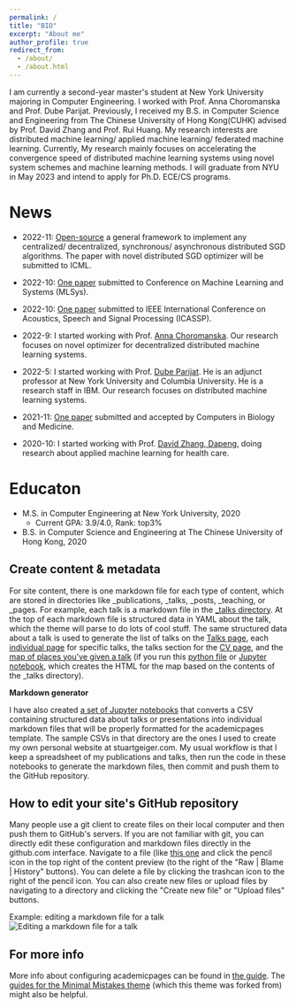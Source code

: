 ```yaml
---
permalink: /
title: "BIO"
excerpt: "About me"
author_profile: true
redirect_from: 
  - /about/
  - /about.html
---
```


I am currently a second-year master's student at New York University majoring in Computer Engineering. I worked with Prof. Anna Choromanska and Prof. Dube Parijat. Previously, I received my B.S. in Computer Science and Engineering from The Chinese University of Hong Kong(CUHK) advised by Prof. David Zhang and Prof. Rui Huang. My research interests are distributed machine learning/ applied machine learning/ federated machine learning. Currently, My research mainly focuses on accelerating the convergence speed of distributed machine learning systems using novel system schemes and machine learning methods. I will graduate from NYU in May 2023 and intend to apply for Ph.D. ECE/CS programs.



News
======

- 2022-11: [Open-source](https://github.com/HectorHHZ/Adjacent_Leader_Dencentralized_SGD)  a  general framework to implement any centralized/ decentralized, synchronous/ asynchronous distributed SGD algorithms. The paper with novel distributed SGD optimizer will be submitted to ICML. 
- 2022-10: [One paper](https://arxiv.org/abs/2211.00889) submitted to Conference on Machine Learning and Systems (MLSys).
- 2022-10: [One paper](https://arxiv.org/abs/2211.00839) submitted to IEEE International Conference on Acoustics, Speech and Signal Processing (ICASSP).

- 2022-9: I started working with Prof. [Anna Choromanska](https://engineering.nyu.edu/faculty/anna-choromanska). Our research focuses on novel optimizer for decentralized distributed machine learning systems.

- 2022-5: I started working with Prof. [Dube Parijat](https://www.linkedin.com/in/parijatdube/). He is an adjunct professor at New York University and Columbia University. He is a research staff in IBM. Our research focuses on distributed machine learning systems. 

- 2021-11: [One paper](https://www.sciencedirect.com/science/article/pii/S0010482522001044) submitted and accepted by Computers in Biology and Medicine.

- 2020-10: I started working with Prof. [‪David Zhang, Dapeng‬‬](https://scholar.google.com/citations?hl=zh-CN&user=IOagLnEAAAAJ), doing research about applied machine learning for health care.

Educaton
======

- M.S. in Computer Engineering at New York University, 2020
  - Current GPA: 3.9/4.0, Rank: top3%
- B.S. in Computer Science and Engineering at The Chinese University of Hong Kong, 2020

Create content & metadata
------
For site content, there is one markdown file for each type of content, which are stored in directories like _publications, _talks, _posts, _teaching, or _pages. For example, each talk is a markdown file in the [_talks directory](https://github.com/academicpages/academicpages.github.io/tree/master/_talks). At the top of each markdown file is structured data in YAML about the talk, which the theme will parse to do lots of cool stuff. The same structured data about a talk is used to generate the list of talks on the [Talks page](https://academicpages.github.io/talks), each [individual page](https://academicpages.github.io/talks/2012-03-01-talk-1) for specific talks, the talks section for the [CV page](https://academicpages.github.io/cv), and the [map of places you've given a talk](https://academicpages.github.io/talkmap.html) (if you run this [python file](https://github.com/academicpages/academicpages.github.io/blob/master/talkmap.py) or [Jupyter notebook](https://github.com/academicpages/academicpages.github.io/blob/master/talkmap.ipynb), which creates the HTML for the map based on the contents of the _talks directory).

**Markdown generator**

I have also created [a set of Jupyter notebooks](https://github.com/academicpages/academicpages.github.io/tree/master/markdown_generator
) that converts a CSV containing structured data about talks or presentations into individual markdown files that will be properly formatted for the academicpages template. The sample CSVs in that directory are the ones I used to create my own personal website at stuartgeiger.com. My usual workflow is that I keep a spreadsheet of my publications and talks, then run the code in these notebooks to generate the markdown files, then commit and push them to the GitHub repository.

How to edit your site's GitHub repository
------
Many people use a git client to create files on their local computer and then push them to GitHub's servers. If you are not familiar with git, you can directly edit these configuration and markdown files directly in the github.com interface. Navigate to a file (like [this one](https://github.com/academicpages/academicpages.github.io/blob/master/_talks/2012-03-01-talk-1.md) and click the pencil icon in the top right of the content preview (to the right of the "Raw | Blame | History" buttons). You can delete a file by clicking the trashcan icon to the right of the pencil icon. You can also create new files or upload files by navigating to a directory and clicking the "Create new file" or "Upload files" buttons. 

Example: editing a markdown file for a talk
![Editing a markdown file for a talk](/images/editing-talk.png)

For more info
------
More info about configuring academicpages can be found in [the guide](https://academicpages.github.io/markdown/). The [guides for the Minimal Mistakes theme](https://mmistakes.github.io/minimal-mistakes/docs/configuration/) (which this theme was forked from) might also be helpful.
